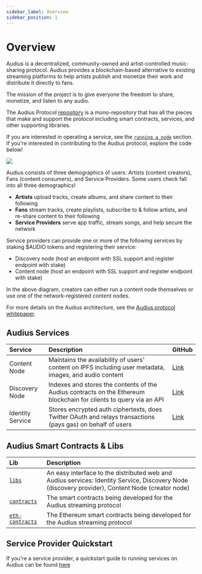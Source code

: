 ```yaml
---
sidebar_label: Overview
sidebar_position: 1
---
```


# Overview

Audius is a decentralized, community-owned and artist-controlled music-sharing protocol. Audius provides a blockchain-based alternative to existing streaming platforms to help artists publish and monetize their work and distribute it directly to fans.

The mission of the project is to give everyone the freedom to share, monetize, and listen to any audio.

The Audius Protocol [repository](https://github.com/AudiusProject/audius-protocol) is a mono-repository that has all the pieces that make and support the protocol including smart contracts, services, and other supporting libraries.

If you are interested in operating a service, see the [`running a node`](../token/running-a-node/introduction.md) section. If you're interested in contributing to the Audius protocol, explore the code below!

![](/img/architecture.png)

Audius consists of three demographics of users: Artists (content creators), Fans (content consumers), and Service Providers. Some users check fall into all three demographics!

- **Artists** upload tracks, create albums, and share content to their following
- **Fans** stream tracks, create playlists, subscribe to & follow artists, and re-share content to their following
- **Service Providers** serve app traffic, stream songs, and help secure the network

Service providers can provide one or more of the following services by staking $AUDIO tokens and registering their service:

- Discovery node \(host an endpoint with SSL support and register endpoint with stake\)
- Content node \(host an endpoint with SSL support and register endpoint with stake\)

In the above diagram, creators can either run a content node themselves or use one of the network-registered content nodes.

For more details on the Audius architecture, see the [Audius protocol whitepaper](whitepaper.md).

## Audius Services

| Service          | Description                                                                                                        | GitHub                                                                                |
| :--------------- | :----------------------------------------------------------------------------------------------------------------- | :------------------------------------------------------------------------------------ |
| Content Node     | Maintains the availability of users' content on IPFS including user metadata, images, and audio content            | [Link](https://github.com/AudiusProject/audius-protocol/tree/main/creator-node)       |
| Discovery Node   | Indexes and stores the contents of the Audius contracts on the Ethereum blockchain for clients to query via an API | [Link](https://github.com/AudiusProject/audius-protocol/tree/main/discovery) |
| Identity Service | Stores encrypted auth ciphertexts, does Twitter OAuth and relays transactions (pays gas) on behalf of users        | [Link](https://github.com/AudiusProject/audius-protocol/tree/main/identity-service)   |

## Audius Smart Contracts & Libs

| Lib                                                                                         | Description                                                                                                                                          |
| :------------------------------------------------------------------------------------------ | :--------------------------------------------------------------------------------------------------------------------------------------------------- |
| [`libs`](https://github.com/AudiusProject/audius-protocol/tree/main/packages/libs)          | An easy interface to the distributed web and Audius services: Identity Service, Discovery Node \(discovery provider\), Content Node \(creator node\) |
| [`contracts`](https://github.com/AudiusProject/audius-protocol/tree/main/contracts)         | The smart contracts being developed for the Audius streaming protocol                                                                                |
| [`eth-contracts`](https://github.com/AudiusProject/audius-protocol/tree/main/eth-contracts) | The Ethereum smart contracts being developed for the Audius streaming protocol                                                                       |

## Service Provider Quickstart

If you're a service provider, a quickstart guide to running services on Audius can be found [here](../token/running-a-node/introduction.md)
